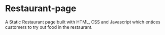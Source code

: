 # Restaurant-page
A Static Restaurant page built with HTML, CSS and Javascript which entices customers to try out food in the restaurant.
